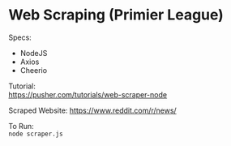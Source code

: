 # Web Scraping (Primier League)

Specs:
- NodeJS
- Axios
- Cheerio

Tutorial:          
https://pusher.com/tutorials/web-scraper-node

Scraped Website:
https://www.reddit.com/r/news/

To Run:        
```node scraper.js```